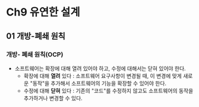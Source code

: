 # Ch9 유연한 설계

## 01 개방-폐쇄 원칙
### 개방- 폐쇄 원칙(OCP)
* 소프트웨어는 확장에 대해 열려 있어야 하고, 수정에 대해서는 닫혀 있어야 한다.
  * 확장에 대해 <b>열려</b> 있다 : 소프트웨어 요구사항이 변경될 때, 이 변경에 맞게 새로운 "동작"을 추가해서 소프트웨어의 기능을 확장할 수 있어야 한다.
  * 수정에 대해 <b>닫혀</b> 있다 : 기존의 "코드"를 수정하지 않고도 소프트웨어의 동작을 추가하거나 변경할 수 있다. 